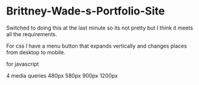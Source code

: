# Brittney-Wade-s-Portfolio-Site

Switched to doing this at the last minute so its not pretty but I think it meets all the requirements.
 
For css I have a menu button that expands vertically and changes places from desktop to mobile.

for javascript 

4 media queries
480px
580px
900px
1200px
